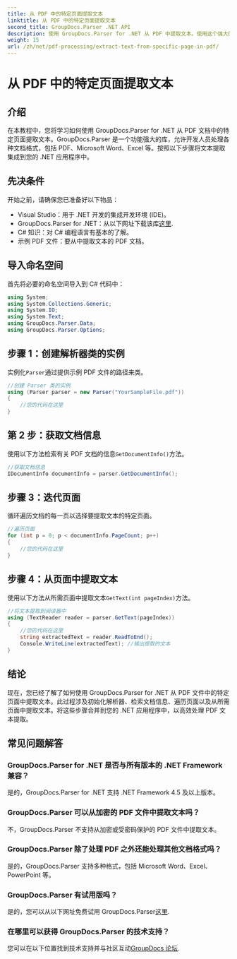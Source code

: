 ```yaml
---
title: 从 PDF 中的特定页面提取文本
linktitle: 从 PDF 中的特定页面提取文本
second_title: GroupDocs.Parser .NET API
description: 使用 GroupDocs.Parser for .NET 从 PDF 中提取文本。使用这个强大的库轻松检索特定页面内容。
weight: 15
url: /zh/net/pdf-processing/extract-text-from-specific-page-in-pdf/
---
```


# 从 PDF 中的特定页面提取文本

## 介绍
在本教程中，您将学习如何使用 GroupDocs.Parser for .NET 从 PDF 文档中的特定页面提取文本。GroupDocs.Parser 是一个功能强大的库，允许开发人员处理各种文档格式，包括 PDF、Microsoft Word、Excel 等。按照以下步骤将文本提取集成到您的 .NET 应用程序中。
## 先决条件
开始之前，请确保您已准备好以下物品：
- Visual Studio：用于 .NET 开发的集成开发环境 (IDE)。
-  GroupDocs.Parser for .NET：从以下网址下载该库[这里](https://releases.groupdocs.com/parser/net/).
- C# 知识：对 C# 编程语言有基本的了解。
- 示例 PDF 文件：要从中提取文本的 PDF 文档。

## 导入命名空间
首先将必要的命名空间导入到 C# 代码中：
```csharp
using System;
using System.Collections.Generic;
using System.IO;
using System.Text;
using GroupDocs.Parser.Data;
using GroupDocs.Parser.Options;
```
## 步骤 1：创建解析器类的实例
实例化`Parser`通过提供示例 PDF 文件的路径来类。
```csharp
//创建 Parser 类的实例
using (Parser parser = new Parser("YourSampleFile.pdf"))
{
    //您的代码在这里
}
```
## 第 2 步：获取文档信息
使用以下方法检索有关 PDF 文档的信息`GetDocumentInfo()`方法。
```csharp
//获取文档信息
IDocumentInfo documentInfo = parser.GetDocumentInfo();
```
## 步骤 3：迭代页面
循环遍历文档的每一页以选择要提取文本的特定页面。
```csharp
//遍历页面
for (int p = 0; p < documentInfo.PageCount; p++)
{
    //您的代码在这里
}
```
## 步骤 4：从页面中提取文本
使用以下方法从所需页面中提取文本`GetText(int pageIndex)`方法。
```csharp
//将文本提取到阅读器中
using (TextReader reader = parser.GetText(pageIndex))
{
    //您的代码在这里
    string extractedText = reader.ReadToEnd();
    Console.WriteLine(extractedText); //输出提取的文本
}
```

## 结论
现在，您已经了解了如何使用 GroupDocs.Parser for .NET 从 PDF 文件中的特定页面中提取文本。此过程涉及初始化解析器、检索文档信息、遍历页面以及从所需页面中提取文本。将这些步骤合并到您的 .NET 应用程序中，以高效处理 PDF 文本提取。

## 常见问题解答
### GroupDocs.Parser for .NET 是否与所有版本的 .NET Framework 兼容？
是的，GroupDocs.Parser for .NET 支持 .NET Framework 4.5 及以上版本。
### GroupDocs.Parser 可以从加密的 PDF 文件中提取文本吗？
不，GroupDocs.Parser 不支持从加密或受密码保护的 PDF 文件中提取文本。
### GroupDocs.Parser 除了处理 PDF 之外还能处理其他文档格式吗？
是的，GroupDocs.Parser 支持多种格式，包括 Microsoft Word、Excel、PowerPoint 等。
### GroupDocs.Parser 有试用版吗？
是的，您可以从以下网址免费试用 GroupDocs.Parser[这里](https://releases.groupdocs.com/).
### 在哪里可以获得 GroupDocs.Parser 的技术支持？
您可以在以下位置找到技术支持并与社区互动[GroupDocs 论坛](https://forum.groupdocs.com/c/parser/17).